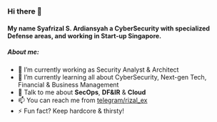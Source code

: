 ### Hi there 👋

#### My name **Syafrizal S. Ardiansyah** a CyberSecurity with specialized Defense areas, and working in Start-up Singapore.

##### About me:

- 🔭 I’m currently working as Security Analyst & Architect
- 🌱 I’m currently learning all about CyberSecurity, Next-gen Tech, Financial & Business Management
- 💬 Talk to me about **SecOps**, **DF&IR** & **Cloud**
- 📫 You can reach me from [telegram/rizal_ex](https://t.me/rizal_ex)
- ⚡ Fun fact? Keep hardcore & thirsty!
